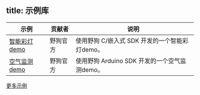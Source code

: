 
title:  示例库
---


| 示例                                       | 贡献者  | 说明                              |
| ---------------------------------------- | ---- | ------------------------------- |
| [智能彩灯demo](https://github.com/WildDogTeam/demo-c-rgblight)  | 野狗官方 | 使用野狗 C/嵌入式 SDK 开发的一个智能彩灯demo。   |
| [空气监测demo](https://github.com/WildDogTeam/demo-c-airmonitor) | 野狗官方 | 使用野狗 Arduino SDK 开发的一个空气监测demo。 |


[更多示例](https://github.com/WildDogTeam/awesome-wilddog)


